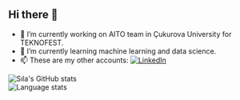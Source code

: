 ## Hi there 👋

<!--
**silacakmak/silacakmak** is a ✨ _special_ ✨ repository because its `README.md` (this file) appears on your GitHub profile.-->



- 🔭 I’m currently working on AITO team in Çukurova University for TEKNOFEST.
- 🌱 I’m currently learning machine learning and data science.
- 📫 These are my other accounts:
  [![LinkedIn](https://img.shields.io/badge/LinkedIn-0077B5?style=flat-square&logo=linkedin&logoColor=white)](https://www.linkedin.com/in/s%C4%B1la%C3%A7akmak/)



![Sıla's GitHub stats](https://github-readme-stats.vercel.app/api?username=silacakmak&show_icons=true&theme=radical)  
![Language stats](https://github-readme-stats.vercel.app/api/top-langs/?username=silacakmak&langs_count=10&theme=radical)


